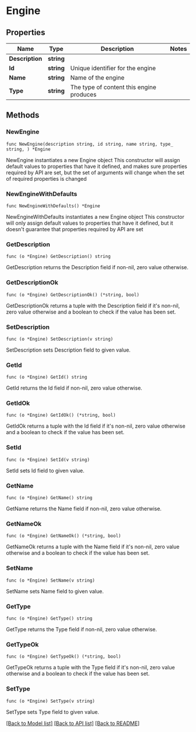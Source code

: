 # Engine

## Properties

Name | Type | Description | Notes
------------ | ------------- | ------------- | -------------
**Description** | **string** |  | 
**Id** | **string** | Unique identifier for the engine | 
**Name** | **string** | Name of the engine | 
**Type** | **string** | The type of content this engine produces | 

## Methods

### NewEngine

`func NewEngine(description string, id string, name string, type_ string, ) *Engine`

NewEngine instantiates a new Engine object
This constructor will assign default values to properties that have it defined,
and makes sure properties required by API are set, but the set of arguments
will change when the set of required properties is changed

### NewEngineWithDefaults

`func NewEngineWithDefaults() *Engine`

NewEngineWithDefaults instantiates a new Engine object
This constructor will only assign default values to properties that have it defined,
but it doesn't guarantee that properties required by API are set

### GetDescription

`func (o *Engine) GetDescription() string`

GetDescription returns the Description field if non-nil, zero value otherwise.

### GetDescriptionOk

`func (o *Engine) GetDescriptionOk() (*string, bool)`

GetDescriptionOk returns a tuple with the Description field if it's non-nil, zero value otherwise
and a boolean to check if the value has been set.

### SetDescription

`func (o *Engine) SetDescription(v string)`

SetDescription sets Description field to given value.


### GetId

`func (o *Engine) GetId() string`

GetId returns the Id field if non-nil, zero value otherwise.

### GetIdOk

`func (o *Engine) GetIdOk() (*string, bool)`

GetIdOk returns a tuple with the Id field if it's non-nil, zero value otherwise
and a boolean to check if the value has been set.

### SetId

`func (o *Engine) SetId(v string)`

SetId sets Id field to given value.


### GetName

`func (o *Engine) GetName() string`

GetName returns the Name field if non-nil, zero value otherwise.

### GetNameOk

`func (o *Engine) GetNameOk() (*string, bool)`

GetNameOk returns a tuple with the Name field if it's non-nil, zero value otherwise
and a boolean to check if the value has been set.

### SetName

`func (o *Engine) SetName(v string)`

SetName sets Name field to given value.


### GetType

`func (o *Engine) GetType() string`

GetType returns the Type field if non-nil, zero value otherwise.

### GetTypeOk

`func (o *Engine) GetTypeOk() (*string, bool)`

GetTypeOk returns a tuple with the Type field if it's non-nil, zero value otherwise
and a boolean to check if the value has been set.

### SetType

`func (o *Engine) SetType(v string)`

SetType sets Type field to given value.



[[Back to Model list]](../README.md#documentation-for-models) [[Back to API list]](../README.md#documentation-for-api-endpoints) [[Back to README]](../README.md)


